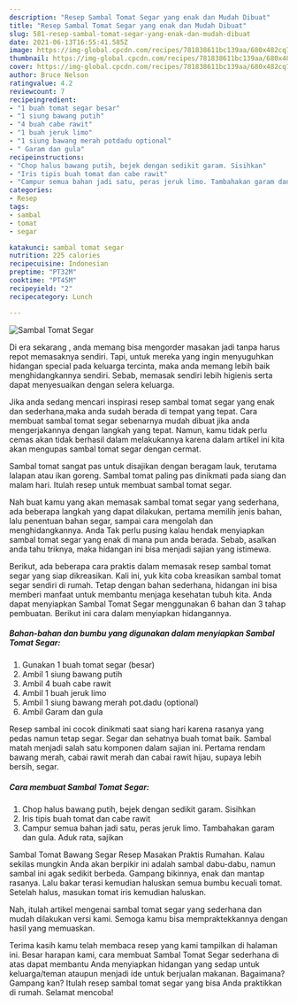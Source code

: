 ```yaml
---
description: "Resep Sambal Tomat Segar yang enak dan Mudah Dibuat"
title: "Resep Sambal Tomat Segar yang enak dan Mudah Dibuat"
slug: 581-resep-sambal-tomat-segar-yang-enak-dan-mudah-dibuat
date: 2021-06-13T16:55:41.585Z
image: https://img-global.cpcdn.com/recipes/781838611bc139aa/680x482cq70/sambal-tomat-segar-foto-resep-utama.jpg
thumbnail: https://img-global.cpcdn.com/recipes/781838611bc139aa/680x482cq70/sambal-tomat-segar-foto-resep-utama.jpg
cover: https://img-global.cpcdn.com/recipes/781838611bc139aa/680x482cq70/sambal-tomat-segar-foto-resep-utama.jpg
author: Bruce Nelson
ratingvalue: 4.2
reviewcount: 7
recipeingredient:
- "1 buah tomat segar besar"
- "1 siung bawang putih"
- "4 buah cabe rawit"
- "1 buah jeruk limo"
- "1 siung bawang merah potdadu optional"
- " Garam dan gula"
recipeinstructions:
- "Chop halus bawang putih, bejek dengan sedikit garam. Sisihkan"
- "Iris tipis buah tomat dan cabe rawit"
- "Campur semua bahan jadi satu, peras jeruk limo. Tambahakan garam dan gula. Aduk rata, sajikan"
categories:
- Resep
tags:
- sambal
- tomat
- segar

katakunci: sambal tomat segar 
nutrition: 225 calories
recipecuisine: Indonesian
preptime: "PT32M"
cooktime: "PT45M"
recipeyield: "2"
recipecategory: Lunch

---
```



![Sambal Tomat Segar](https://img-global.cpcdn.com/recipes/781838611bc139aa/680x482cq70/sambal-tomat-segar-foto-resep-utama.jpg)

Di era  sekarang , anda memang bisa mengorder masakan jadi tanpa harus repot memasaknya sendiri. Tapi, untuk mereka yang ingin menyuguhkan hidangan special pada keluarga tercinta, maka anda memang lebih baik menghidangkannya sendiri. Sebab, memasak sendiri lebih higienis serta dapat menyesuaikan dengan selera keluarga.

Jika anda sedang mencari inspirasi resep sambal tomat segar yang enak dan sederhana,maka anda sudah berada di tempat yang tepat. Cara membuat sambal tomat segar  sebenarnya mudah dibuat jika anda mengerjakannya dengan langkah yang tepat. Namun, kamu tidak perlu cemas akan tidak berhasil dalam melakukannya 
karena dalam artikel ini kita akan mengupas sambal tomat segar dengan cermat.  

Sambal tomat sangat pas untuk disajikan dengan beragam lauk, terutama lalapan atau ikan goreng. Sambal tomat paling pas dinikmati pada siang dan malam hari. Itulah resep untuk membuat sambal tomat segar.

Nah buat kamu yang akan memasak sambal tomat segar yang sederhana, ada beberapa langkah yang dapat dilakukan, pertama memilih jenis bahan, lalu penentuan bahan segar, sampai cara mengolah dan menghidangkannya. Anda Tak perlu pusing kalau hendak menyiapkan sambal tomat segar yang enak di mana pun anda berada. Sebab, asalkan anda  tahu triknya, maka hidangan ini bisa menjadi sajian yang istimewa.

Berikut, ada beberapa cara praktis  dalam memasak resep sambal tomat segar yang siap dikreasikan. Kali ini, yuk kita coba kreasikan sambal tomat segar sendiri di rumah. Tetap dengan bahan sederhana, hidangan ini bisa memberi manfaat untuk membantu menjaga kesehatan tubuh kita. Anda dapat menyiapkan Sambal Tomat Segar menggunakan 6 bahan dan 3 tahap pembuatan. Berikut ini cara dalam menyiapkan hidangannya.

<!--inarticleads1-->

##### Bahan-bahan dan bumbu yang digunakan dalam menyiapkan Sambal Tomat Segar:

1. Gunakan 1 buah tomat segar (besar)
1. Ambil 1 siung bawang putih
1. Ambil 4 buah cabe rawit
1. Ambil 1 buah jeruk limo
1. Ambil 1 siung bawang merah pot.dadu (optional)
1. Ambil  Garam dan gula


Resep sambal ini cocok dinikmati saat siang hari karena rasanya yang pedas namun tetap segar. Segar dan sehatnya buah tomat baik. Sambal matah menjadi salah satu komponen dalam sajian ini. Pertama rendam bawang merah, cabai rawit merah dan cabai rawit hijau, supaya lebih bersih, segar. 

<!--inarticleads2-->

##### Cara membuat Sambal Tomat Segar:

1. Chop halus bawang putih, bejek dengan sedikit garam. Sisihkan
1. Iris tipis buah tomat dan cabe rawit
1. Campur semua bahan jadi satu, peras jeruk limo. Tambahakan garam dan gula. Aduk rata, sajikan


Sambal Tomat Bawang Segar Resep Masakan Praktis Rumahan. Kalau sekilas mungkin Anda akan berpikir ini adalah sambal dabu-dabu, namun sambal ini agak sedikit berbeda. Gampang bikinnya, enak dan mantap rasanya. Lalu bakar terasi kemudian haluskan semua bumbu kecuali tomat. Setelah halus, masukan tomat iris kemudian haluskan. 

Nah, itulah artikel mengenai  sambal tomat segar  yang sederhana dan mudah dilakukan versi kami. Semoga kamu bisa mempraktekkannya dengan hasil yang memuaskan. 

Terima kasih kamu telah membaca resep yang kami tampilkan di halaman ini. Besar harapan kami, cara membuat  Sambal Tomat Segar sederhana di atas dapat membantu Anda menyiapkan hidangan yang sedap untuk keluarga/teman ataupun menjadi ide untuk berjualan makanan. Bagaimana? Gampang kan? Itulah resep sambal tomat segar yang bisa Anda praktikkan di rumah. Selamat mencoba!

